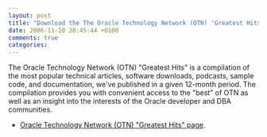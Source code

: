 ```yaml
---
layout: post
title: "Download the The Oracle Technology Network (OTN) 'Greatest Hits'"
date: 2006-11-20 20:45:44 +0100
comments: true
categories:
---
```

The Oracle Technology Network (OTN) "Greatest Hits" is a compilation of the most popular technical articles, software downloads, podcasts, sample code, and documentation, we've published in a given 12-month period. The compilation provides you with convenient access to the "best" of OTN as well as an insight into the interests of the Oracle developer and DBA communities.

* [Oracle Technology Network (OTN) "Greatest Hits" page](http://www.oracle.com/technology/community/greatest-hits.html).
